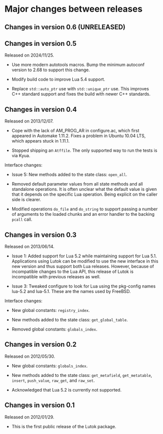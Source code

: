 # Major changes between releases

## Changes in version 0.6 (UNRELEASED)


## Changes in version 0.5

Released on 2024/11/25.

* Use more modern autotools macros.  Bump the minimum autoconf version to 2.68 to
  support this change.

* Modify build code to improve Lua 5.4 support.

* Replace `std::auto_ptr` use with `std::unique_ptr` use.  This improves C++
  standard support and fixes the build with newer C++ standards.

## Changes in version 0.4

Released on 2013/12/07.

* Cope with the lack of AM_PROG_AR in configure.ac, which first
  appeared in Automake 1.11.2.  Fixes a problem in Ubuntu 10.04
  LTS, which appears stuck in 1.11.1.

* Stopped shipping an `Atffile`.  The only supported way to run the tests
  is via Kyua.

Interface changes:

* Issue 5: New methods added to the state class: `open_all`.

* Removed default parameter values from all state methods and all
  standalone operations.  It is often unclear what the default value is
  given that it depends on the specific Lua operation.  Being explicit
  on the caller side is clearer.

* Modified operations `do_file` and `do_string` to support passing a number
  of arguments to the loaded chunks and an error handler to the backing
  `pcall` call.


## Changes in version 0.3

Released on 2013/06/14.

* Issue 1: Added support for Lua 5.2 while maintaining support for Lua
  5.1.  Applications using Lutok can be modified to use the new
  interface in this new version and thus support both Lua releases.
  However, because of incompatible changes to the Lua API, this release
  of Lutok is incompatible with previous releases as well.

* Issue 3: Tweaked configure to look for Lua using the pkg-config names
  lua-5.2 and lua-5.1.  These are the names used by FreeBSD.

Interface changes:

* New global constants: `registry_index`.

* New methods added to the state class: `get_global_table`.

* Removed global constants: `globals_index`.


## Changes in version 0.2

Released on 2012/05/30.

* New global constants: `globals_index`.

* New methods added to the state class: `get_metafield`, `get_metatable`,
  `insert`, `push_value`, `raw_get`, and `raw_set`.

* Acknowledged that Lua 5.2 is currently not supported.


## Changes in version 0.1

Released on 2012/01/29.

* This is the first public release of the Lutok package.
